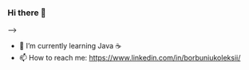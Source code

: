 ### Hi there 👋
-->
- 🌱 I’m currently learning Java ☕️
- 📫 How to reach me: https://www.linkedin.com/in/borbuniukoleksii/
